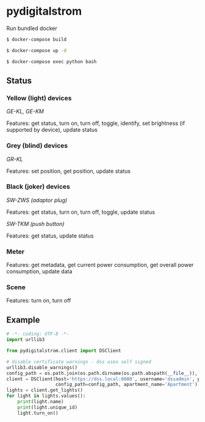 # pydigitalstrom

Run bundled docker
```bash
$ docker-compose build

$ docker-compose up -d

$ docker-compose exec python bash
```

## Status

### Yellow (light) devices

*GE-KL, GE-KM*

Features: get status, turn on, turn off, toggle, identify, set brightness (if supported by device), update status

### Grey (blind) devices

*GR-KL*

Features: set position, get position, update status

### Black (joker) devices

*SW-ZWS (adaptor plug)*

Features: get status, turn on, turn off, toggle, update status

*SW-TKM (push button)*

Features: get status, update status

### Meter

Features: get metadata, get current power consumption, get overall power consumption, update data

### Scene

Features: turn on, turn off

## Example

```python
# -*- coding: UTF-8 -*-
import urllib3

from pydigitalstrom.client import DSClient

# disable certificate warnings - dss uses self signed
urllib3.disable_warnings()
config_path = os.path.join(os.path.dirname(os.path.abspath(__file__)), 'config', 'auth.json')
client = DSClient(host='https://dss.local:8080', username='dssadmin', password='mySuperSecretPassword',
                  config_path=config_path, apartment_name='Apartment')
lights = client.get_lights()
for light in lights.values():
    print(light.name)
    print(light.unique_id)
    light.turn_on()
```
